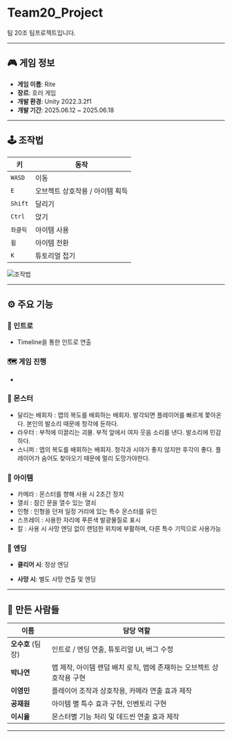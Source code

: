 # Team20_Project
팀 20조 팀프로젝트입니다.

---

## 🎮 게임 정보

- **게임 이름**: Rite
- **장르**: 호러 게임
- **개발 환경**: Unity 2022.3.2f1  
- **개발 기간**: 2025.06.12 ~ 2025.06.18

---

## 🕹️ 조작법

| 키 | 동작 |
|---|---|
| `WASD` | 이동 |
| `E` | 오브젝트 상호작용 / 아이템 획득 |
| `Shift` | 달리기 |
| `Ctrl` | 앉기 |
| `좌클릭` | 아이템 사용 |
| `휠` | 아이템 전환 |
| `K` | 튜토리얼 접기 |

![조작법](gif/manual.gif)

---

## ⚙️ 주요 기능

### 📜 인트로

- Timeline을 통한 인트로 연출

### 🗺️ 게임 진행

-


### 👾 몬스터

- 달리는 배회자 : 맵의 복도를 배회하는 배회자. 발각되면 플레이어를 빠르게 쫓아온다. 본인의 발소리 때문에 청각에 둔하다.
- 라우터 : 부적에 이끌리는 괴물. 부적 앞에서 여자 웃음 소리를 낸다. 발소리에 민감하다.
- 스니퍼 : 맵의 복도를 배회하는 배회자. 청각과 시야가 좋지 않지만 후각이 좋다. 플레이어가 숨어도 찾아오기 때문에 멀리 도망가야한다.

### 💊 아이템

- 카메라 : 몬스터를 향해 사용 시 2초간 정지
- 열쇠 : 잠긴 문을 열수 있는 열쇠
- 인형 : 인형을 던져 일정 거리에 있는 특수 몬스터를 유인
- 스프레이 : 사용한 자리에 푸른색 발광물질로 표시
- 칼 : 사용 시 사망 엔딩 없이 랜덤한 위치에 부활하며, 다른 특수 기믹으로 사용가능


### 🧩 엔딩

- **클리어 시**: 정상 엔딩
  
- **사망 시**:  별도 사망 연출 및 엔딩

---


## 👥 만든 사람들

| 이름 | 담당 역할 |
|---|---|
| **오수호** (팀장) | 인트로 / 엔딩 연출, 튜토리얼 UI, 버그 수정 |
| **박나연** | 맵 제작, 아이템 랜덤 배치 로직, 맵에 존재하는 오브젝트 상호작용 구현 |
| **이영민** | 플레이어 조작과 상호작용, 카메라 연출 효과 제작 |
| **공재원** | 아이템 별 특수 효과 구현, 인벤토리 구현 |
| **이시율** | 몬스터별 기능 처리 및 데드씬 연출 효과 제작 |

---

